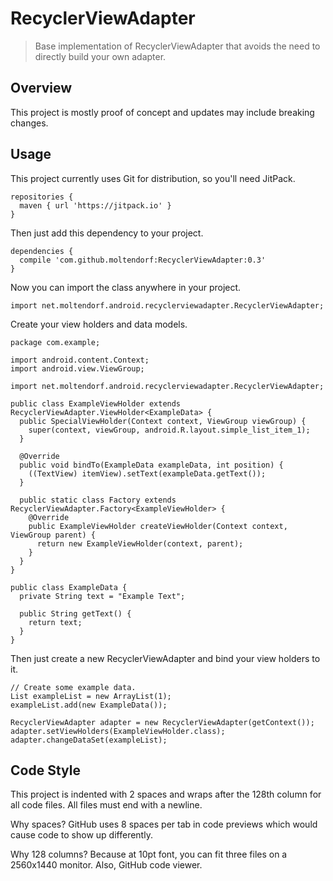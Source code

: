 RecyclerViewAdapter
===================

> Base implementation of RecyclerViewAdapter that avoids the need to directly build your own adapter. 

## Overview

This project is mostly proof of concept and updates may include breaking changes.

## Usage

This project currently uses Git for distribution, so you'll need JitPack.
 
```
repositories {
  maven { url 'https://jitpack.io' }
}
```

Then just add this dependency to your project.

```
dependencies {
  compile 'com.github.moltendorf:RecyclerViewAdapter:0.3'
}
```

Now you can import the class anywhere in your project.
 
``` 
import net.moltendorf.android.recyclerviewadapter.RecyclerViewAdapter;
```

Create your view holders and data models.

```
package com.example;

import android.content.Context;
import android.view.ViewGroup;

import net.moltendorf.android.recyclerviewadapter.RecyclerViewAdapter;

public class ExampleViewHolder extends RecyclerViewAdapter.ViewHolder<ExampleData> {
  public SpecialViewHolder(Context context, ViewGroup viewGroup) {
    super(context, viewGroup, android.R.layout.simple_list_item_1);
  }

  @Override
  public void bindTo(ExampleData exampleData, int position) {
    ((TextView) itemView).setText(exampleData.getText());
  }

  public static class Factory extends RecyclerViewAdapter.Factory<ExampleViewHolder> {
    @Override
    public ExampleViewHolder createViewHolder(Context context, ViewGroup parent) {
      return new ExampleViewHolder(context, parent);
    }
  }
}

public class ExampleData {
  private String text = "Example Text";
  
  public String getText() {
    return text;
  }
}

```

Then just create a new RecyclerViewAdapter and bind your view holders to it.

```
// Create some example data.
List exampleList = new ArrayList(1);
exampleList.add(new ExampleData());

RecyclerViewAdapter adapter = new RecyclerViewAdapter(getContext());
adapter.setViewHolders(ExampleViewHolder.class);
adapter.changeDataSet(exampleList);
```

## Code Style

This project is indented with 2 spaces and wraps after the 128th column for all code files. All files must end with a newline.

Why spaces? GitHub uses 8 spaces per tab in code previews which would cause code to show up differently.
  
Why 128 columns? Because at 10pt font, you can fit three files on a 2560x1440 monitor. Also, GitHub code viewer.
